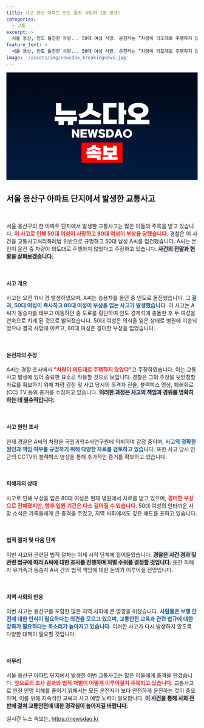 ```yaml
---
title: 사고 용산 아파트 인도 돌진 사망자 1명 발생!
categories:
  - 교통
excerpt: >
  서울 용산, 인도 돌진한 차량... 50대 여성 사망. 운전자는 “차량이 의도대로 주행하지 않았다” 주장! 경찰, 진상 조사 착수. 이 사건의 전말은? 클릭해 자세히 확인하세요!
feature_text: >
  서울 용산, 인도 돌진한 차량... 50대 여성 사망. 운전자는 “차량이 의도대로 주행하지 않았다” 주장! 경찰, 진상 조사 착수. 이 사건의 전말은? 클릭해 자세히 확인하세요!
image: '/assets/img/newsdao_breakingnews.jpg'
---
```


<p><img src="/assets/img/newsdao_breakingnews.jpg" alt="koreaapp 속보" /></p>

<h2 data-ke-size="size26">서울 용산구 아파트 단지에서 발생한 교통사고</h2>

<p data-ke-size="size16">&nbsp;</p>

<p>서울 용산구의 한 아파트 단지에서 발생한 교통사고는 많은 이들의 주목을 받고 있습니다. <b><span style="color: #ee2323;">이 사고로 인해 50대 여성이 사망하고 80대 여성이 부상을 당했습니다.</span></b> 경찰은 이 사건을 교통사고처리특례법 위반으로 규명하고 50대 남성 A씨를 입건했습니다. A씨는 본인이 운전 중 차량이 의도대로 주행하지 않았다고 주장하고 있습니다. <b><span style="background-color: #21538527;">사건의 전말과 현황을 살펴보겠습니다.</span></b></p>

<p data-ke-size="size16">&nbsp;</p>

<h4>사고 개요</h4>

<p>사고는 오전 11시 경 발생하였으며, A씨는 승용차를 몰던 중 인도로 돌진했습니다. <b><span style="color: #1a5490;">그 결과, 50대 여성이 즉사하고 80대 여성이 부상을 입는 사고가 발생했습니다.</span></b> 이 사고는 A씨가 동승자를 태우고 이동하던 중 도로를 횡단하여 인도 경계석에 충돌한 후 두 여성을 연속으로 치게 된 것으로 밝혀졌습니다. 50대 여성은 의식을 잃은 상태로 병원에 이송되었으나 결국 사망에 이르고, 80대 여성은 경미한 부상을 입었습니다.</p>

<p data-ke-size="size16">&nbsp;</p>

<h4>운전자의 주장</h4>

<p>A씨는 경찰 조사에서 <b><span style="color: #ee2323;">"차량이 의도대로 주행하지 않았다"</span></b>고 주장하였습니다. 이는 교통사고 발생에 있어 중요한 요소로 작용할 것으로 보입니다. 경찰은 그의 주장을 뒷받침할 자료를 확보하기 위해 차량 감정 및 사고 당시의 목격자 진술, 블랙박스 영상, 폐쇄회로(CC) TV 등의 증거를 수집하고 있습니다. <b><span style="background-color: #21538527;">이러한 과정은 사고의 책임과 경위를 명확히 하는 데 필수적입니다.</span></b></p>

<p data-ke-size="size16">&nbsp;</p>

<h4>사고 원인 조사</h4>

<p>현재 경찰은 A씨의 차량을 국립과학수사연구원에 의뢰하여 감정 중이며, <b><span style="color: #1a5490;">사고의 정확한 원인과 책임 여부를 규명하기 위해 다양한 자료를 검토하고 있습니다.</span></b> 또한 사고 당시 인근의 CCTV와 블랙박스 영상을 통해 추가적인 증거를 확보하고 있습니다.</p>

<p data-ke-size="size16">&nbsp;</p>

<h4>피해자의 상태</h4>

<p>사고로 인해 부상을 입은 80대 여성은 현재 병원에서 치료를 받고 있으며, <b><span style="color: #ee2323;">경미한 부상으로 전해졌지만, 향후 입원 기간은 다소 길어질 수 있습니다.</span></b> 50대 여성의 안타까운 사망 소식은 가족들에게 큰 충격을 주었고, 지역 사회에서도 깊은 애도를 표하고 있습니다. </p>

<p data-ke-size="size16">&nbsp;</p>

<h4>법적 절차 및 다음 단계</h4>

<p>이번 사고와 관련된 법적 절차는 이제 시작 단계에 접어들었습니다. <b><span style="background-color: #21538527;">경찰은 사건 경과 및 관련 법규에 따라 A씨에 대한 조사를 진행하며 처벌 수위를 결정할 것입니다.</span></b> 또한 피해자 유가족과 동승자 A씨 간의 법적 책임에 대한 논의가 이루어질 전망입니다. </p>

<p data-ke-size="size16">&nbsp;</p>

<h4>지역 사회의 반응</h4>

<p>이번 사고는 용산구를 포함한 많은 지역 사회에 큰 영향을 미쳤습니다. <b><span style="color: #1a5490;">사람들은 보행 안전에 대한 인식이 필요하다는 의견을 모으고 있으며, 교통안전 교육과 관련 법규에 대한 강화가 필요하다는 목소리가 높아지고 있습니다.</span></b> 이러한 사고가 다시 발생하지 않도록 다양한 대책이 필요할 것입니다. </p>

<p data-ke-size="size16">&nbsp;</p>

<h4>마무리</h4>

<p>서울 용산구 아파트 단지에서 발생한 이번 교통사고는 많은 이들에게 충격을 안겼습니다. <b><span style="color: #ee2323;">앞으로의 조사 결과와 법적 처벌이 어떻게 이루어질지 주목되고 있습니다.</span></b> 교통사고로 인한 인명 피해를 줄이기 위해서는 모든 운전자가 보다 안전하게 운전하는 것이 중요하며, 이를 위해 지속적인 교육과 사고 예방 노력이 필요합니다. <b><span style="background-color: #21538527;">이 사건을 통해 사회 전반에 걸쳐 교통안전에 대한 경각심이 높아지길 바랍니다.</span></b></p>
실시간 뉴스 속보는, <a href="https://newsdao.kr" rel="dofollow">https://newsdao.kr</a>


